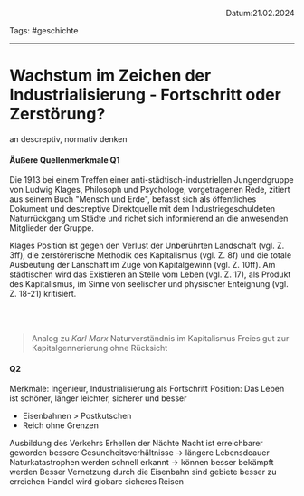 <p align="right">Datum:21.02.2024</p>

Tags: #geschichte 

---

# Wachstum im Zeichen der Industrialisierung - Fortschritt oder Zerstörung?

an descreptiv, normativ denken
#### Äußere Quellenmerkmale Q1
Die 1913 bei einem Treffen einer anti-städtisch-industriellen Jungendgruppe von Ludwig Klages, Philosoph und Psychologe, vorgetragenen Rede, zitiert aus seinem Buch "Mensch und Erde", befasst sich als öffentliches Dokument und descreptive Direktquelle mit dem Industriegeschuldeten Naturrückgang um Städte und richet sich informierend an die anwesenden Mitglieder der Gruppe.

Klages Position ist gegen den Verlust der Unberührten Landschaft (vgl. Z. 3ff), die zerstörerische Methodik des Kapitalismus (vgl. Z. 8f) und die totale Ausbeutung der Lanschaft im Zuge von Kapitalgewinn (vgl. Z. 10ff). Am städtischen wird das Existieren an Stelle vom Leben (vgl. Z. 17), als Produkt des Kapitalismus, im Sinne von seelischer und physischer Enteignung (vgl. Z. 18-21) kritisiert.

<br><br>

> Analog zu *Karl Marx* Naturverständnis im Kapitalismus
> Freies gut zur Kapitalgennerierung ohne Rücksicht


#### Q2
Merkmale:
Ingenieur, Industrialisierung als Fortschritt
Position:
Das Leben ist schöner, länger leichter, sicherer und besser

- Eisenbahnen > Postkutschen
- Reich ohne Grenzen

Ausbildung des Verkehrs
Erhellen der Nächte
Nacht ist erreichbarer geworden
bessere Gesundheitsverhältnisse → längere Lebensdeauer
Naturkatastrophen werden schnell erkannt → können besser bekämpft werden
Besser Vernetzung
durch die Eisenbahn sind gebiete besser zu erreichen
Handel wird globare sicheres Reisen